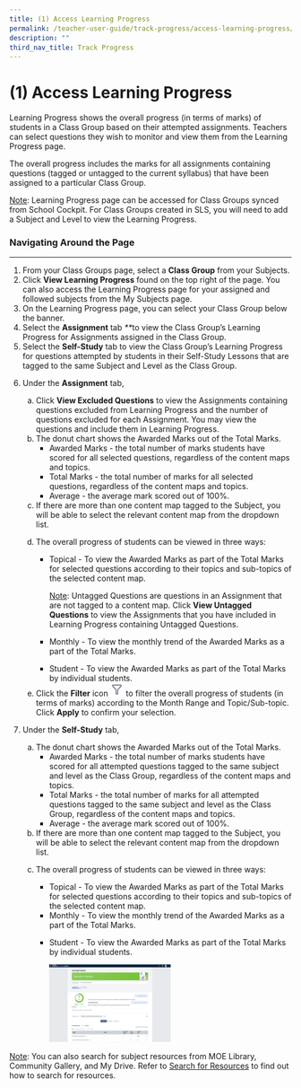 ```yaml
---
title: (1) Access Learning Progress
permalink: /teacher-user-guide/track-progress/access-learning-progress/
description: ""
third_nav_title: Track Progress
---
```

<h1 id="-1-access-learning-progress">(1) Access Learning Progress</h1>
<p>Learning Progress shows the overall progress (in terms of marks) of students in a Class Group based on their attempted assignments. Teachers can select questions they wish to monitor and view them from the Learning Progress page.</p>
<p>The overall progress includes the marks for all assignments containing questions (tagged or untagged to the current syllabus) that have been assigned to a particular Class Group. </p>
<p><u>Note</u>: Learning Progress page can be accessed for Class Groups synced from School Cockpit. For Class Groups created in SLS, you will need to add a Subject and Level to view the Learning Progress.</p>
<h3 id="navigating-around-the-page">Navigating Around the Page</h3>
<hr>
<ol>
<li>From your Class Groups page, select a <strong>Class Group</strong> from your Subjects. </li>
<li>Click <strong>View Learning Progress</strong> found on the top right of the page. You can also access the Learning Progress page for your assigned and followed subjects from the My Subjects page.</li>
<li>On the Learning Progress page, you can select your Class Group below the banner.</li>
<li>Select the <strong>Assignment</strong> tab <em>**</em>to view the Class Group’s Learning Progress for Assignments assigned in the Class Group. </li>
<li>Select the <strong>Self-Study</strong> tab to view the Class Group’s Learning Progress for questions attempted by students in their Self-Study Lessons that are tagged to the same Subject and Level as the Class Group. </li>
<li><p>Under the <strong>Assignment</strong> tab, </p>
<ol style="list-style-type: lower-alpha;">
<li>Click <strong>View Excluded Questions</strong> to view the Assignments containing questions excluded from Learning Progress and the number of questions excluded for each Assignment. You may view the questions and include them in Learning Progress.</li>
<li>The donut chart shows the Awarded Marks out of the Total Marks.<ul>
<li>Awarded Marks - the total number of marks students have scored for all selected questions, regardless of the content maps and topics.</li>
<li>Total Marks - the total number of marks for all selected questions, regardless of the content maps and topics.</li>
<li>Average - the average mark scored out of 100%.</li>
</ul>
</li>
<li>If there are more than one content map tagged to the Subject, you will be able to select the relevant content map from the dropdown list.</li>
<li><p>The overall progress of students can be viewed in three ways:</p>
<ul>
<li><p>Topical - To view the Awarded Marks as part of the Total Marks for selected questions according to their topics and sub-topics of the selected content map.</p>
	<p><u>Note</u>: Untagged Questions are questions in an Assignment that are not tagged to a content map. Click <strong>View Untagged Questions</strong> to view the Assignments that you have included in Learning Progress containing Untagged Questions.</p>
</li>
<li><p>Monthly - To view the monthly trend of the Awarded Marks as a part of the Total Marks.</p>
</li>
<li>Student - To view the Awarded Marks as part of the Total Marks by individual students.</li>
</ul>
</li>
<li>Click the <strong>Filter</strong> icon <img style="width:1.5rem; display: inline;" src="/images/Icons/Filter24.svg"> to filter the overall progress of students (in terms of marks) according to the Month Range and Topic/Sub-topic. Click <strong>Apply</strong> to confirm your selection.</li>
</ol>
</li>
<li><p>Under the <strong>Self-Study</strong> tab, </p>
<ol style="list-style-type: lower-alpha;">
<li>The donut chart shows the Awarded Marks out of the Total Marks.<ul>
<li>Awarded Marks - the total number of marks students have scored for all attempted questions tagged to the same subject and level as the Class Group, regardless of the content maps and topics.</li>
<li>Total Marks - the total number of marks for all attempted questions tagged to the same subject and level as the Class Group, regardless of the content maps and topics.</li>
<li>Average - the average mark scored out of 100%.</li>
</ul>
</li>
<li>If there are more than one content map tagged to the Subject, you will be able to select the relevant content map from the dropdown list.</li>
<li><p>The overall progress of students can be viewed in three ways:</p>
<ul>
<li>Topical - To view the Awarded Marks as part of the Total Marks for selected questions according to their topics and sub-topics of the selected content map.</li>
<li>Monthly - To view the monthly trend of the Awarded Marks as a part of the Total Marks.</li>
<li><p>Student - To view the Awarded Marks as part of the Total Marks by individual students.</p>
<p><img style="width: 50%;" src="/images/2Teacher/TP-LP.png"></p>
</li>
</ul>
</li>
</ol>
</li>
</ol>
<p><u>Note</u>: You can also search for subject resources from MOE Library, Community Gallery, and My Drive. Refer to <a target="_blank" href="/teacher-user-guide/discover/search-for-resources/">Search for Resources</a> to find out how to search for resources.</p>